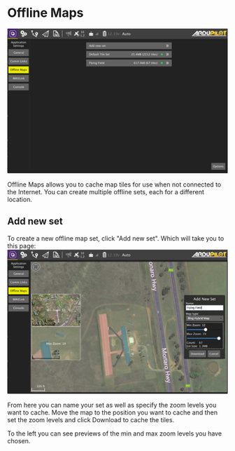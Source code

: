 # Offline Maps

![](../../../assets/settings/OfflineMaps.jpg)

Offline Maps allows you to cache map tiles for use when not connected to the Internet. You can create multiple offline sets, each for a different location.

## Add new set

To create a new offline map set, click "Add new set". Which will take you to this page: ![](../../../assets/settings/OfflineMapsAdd.jpg)

From here you can name your set as well as specify the zoom levels you want to cache. Move the map to the position you want to cache and then set the zoom levels and click Download to cache the tiles.

To the left you can see previews of the min and max zoom levels you have chosen.
